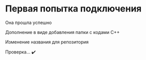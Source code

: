 # Первая попытка подключения
Она прошла успешно

Дополнение в виде добавления папки с кодами C++

Изменение названия для репозитория

Проверка... &#10004;&#65039;